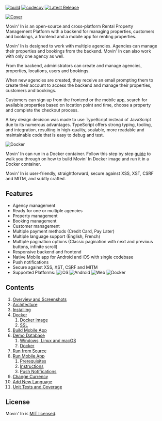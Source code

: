 [![build](https://github.com/aelassas/movinin/actions/workflows/build.yml/badge.svg)](https://github.com/aelassas/movinin/actions/workflows/build.yml) [![codecov](https://codecov.io/gh/aelassas/movinin/graph/badge.svg?token=TXD8SM1QHB)](https://codecov.io/gh/aelassas/movinin) [![Latest Release](https://img.shields.io/github/v/release/aelassas/movinin?label=release&logo=github)](https://github.com/aelassas/movinin/releases/latest)

[![Cover](https://movin-in.github.io/content/cover.jpg)](https://movin-in.github.io)

Movin' In is an open-source and cross-platform Rental Property Management Platform with a backend for managing properties, customers and bookings, a frontend and a mobile app for renting properties.

Movin' In is designed to work with multiple agencies. Agencies can manage their properties and bookings from the backend. Movin' In can also work with only one agency as well.

From the backend, administrators can create and manage agencies, properties, locations, users and bookings.

When new agencies are created, they receive an email prompting them to create their account to access the backend and manage their properties, customers and bookings.

Customers can sign up from the frontend or the mobile app, search for available properties based on location point and time, choose a property and complete the checkout process.

A key design decision was made to use TypeScript instead of JavaScript due to its numerous advantages. TypeScript offers strong typing, tooling, and integration, resulting in high-quality, scalable, more readable and maintainable code that is easy to debug and test.

![Docker](https://movin-in.github.io/content/docker-small.png)

Movin' In can run in a Docker container. Follow this step by step [guide](https://github.com/aelassas/movinin/wiki/Docker) to walk you through on how to build Movin' In Docker image and run it in a Docker container.

Movin' In is user-friendly, straightforward, secure against XSS, XST, CSRF and MITM, and subtly crafted.

## Features

* Agency management
* Ready for one or multiple agencies
* Property management
* Booking management
* Customer management
* Multiple payment methods (Credit Card, Pay Later)
* Multiple language support (English, French)
* Multiple pagination options (Classic pagination with next and previous buttons, infinite scroll)
* Responsive backend and frontend
* Native Mobile app for Android and iOS with single codebase
* Push notifications
* Secure against XSS, XST, CSRF and MITM
* Supported Platforms: ![iOS](https://img.shields.io/badge/iOS-4630EB.svg?logo=APPLE&labelColor=999999&logoColor=fff) ![Android](https://img.shields.io/badge/Android-4630EB.svg?&logo=ANDROID&labelColor=A4C639&logoColor=fff) ![Web](https://img.shields.io/badge/web-4630EB.svg?logo=GOOGLE-CHROME&labelColor=FBC117&logoColor=fff) ![Docker](https://img.shields.io/badge/Docker-4630EB.svg?logo=DOCKER&labelColor=4285F4&logoColor=fff)

## Contents

1. [Overview and Screenshots](https://github.com/aelassas/movinin/wiki/Overview)
2. [Architecture](https://github.com/aelassas/movinin/wiki/Architecture)
3. [Installing](https://github.com/aelassas/movinin/wiki/Installing)
4. [Docker](https://github.com/aelassas/movinin/wiki/Docker)
   1. [Docker Image](https://github.com/aelassas/movinin/wiki/Docker#docker-image)
   2. [SSL](https://github.com/aelassas/movinin/wiki/Docker#ssl)
5. [Build Mobile App](https://github.com/aelassas/movinin/wiki/Build-Mobile-App)
6. [Demo Database](https://github.com/aelassas/movinin/wiki/Demo-Database)
   1. [Windows, Linux and macOS](https://github.com/aelassas/movinin/wiki/Demo-Database#windows-linux-and-macos)
   2. [Docker](https://github.com/aelassas/movinin/wiki/Demo-Database#docker)
7. [Run from Source](https://github.com/aelassas/movinin/wiki/Run-from-Source)
8. [Run Mobile App](https://github.com/aelassas/movinin/wiki/Run-Mobile-App)
   1. [Prerequisites](https://github.com/aelassas/movinin/wiki/Run-Mobile-App#prerequisites)
   2. [Instructions](https://github.com/aelassas/movinin/wiki/Run-Mobile-App#instructions)
   3. [Push Notifications](https://github.com/aelassas/movinin/wiki/Run-Mobile-App#push-notifications)
9. [Change Currency](https://github.com/aelassas/movinin/wiki/Change-Currency)
10. [Add New Language](https://github.com/aelassas/movinin/wiki/Add-New-Language)
11. [Unit Tests and Coverage](https://github.com/aelassas/movinin/wiki/Unit-Tests-and-Coverage)

## License

Movin' In is [MIT licensed](https://github.com/aelassas/movinin/blob/main/LICENSE).

